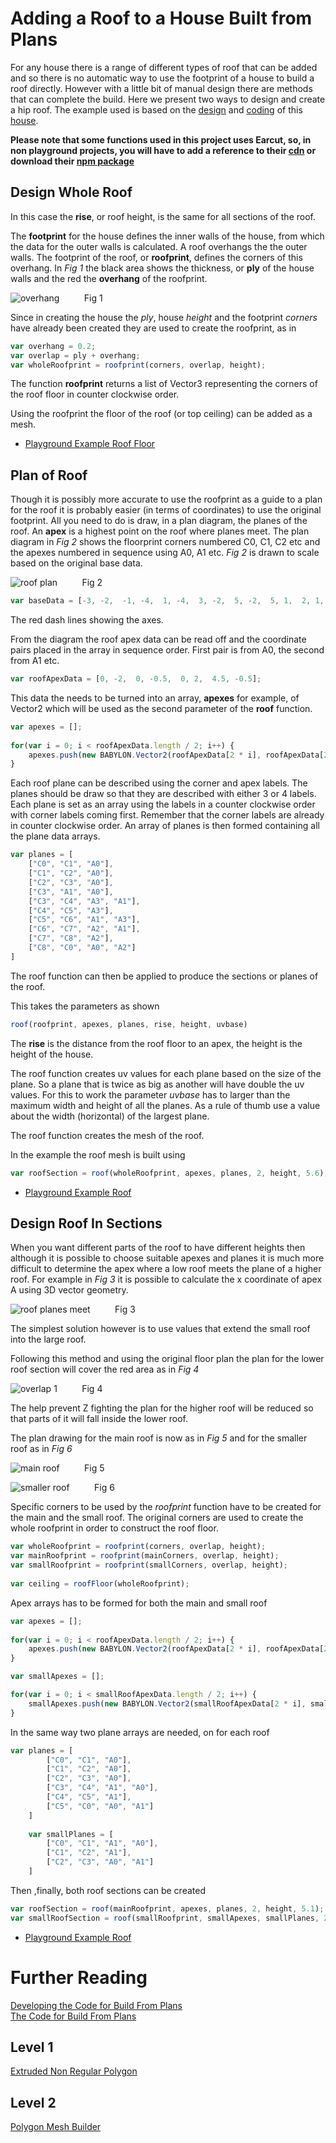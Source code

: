 # Adding a Roof to a House Built from Plans

For any house there is a range of different types of roof that can be added and so there is no automatic way to use the footprint of a house to build a roof directly. However with a little bit of manual design there are methods that can complete the build. Here we present two ways to design and create a hip roof. The example used is based on the [design](/samples/House) and [coding](/samples/House_Use) of this [house](https://www.babylonjs-playground.com/#4GBWI5#265).

**Please note that some functions used in this project uses Earcut, so, in non playground projects, you will have to add a reference to their [cdn](https://unpkg.com/earcut@2.1.1/dist/earcut.min.js) or download their [npm package](https://github.com/mapbox/earcut#install)**

## Design Whole Roof

In this case the **rise**, or roof height, is the same for all sections of the roof.

The **footprint** for the house defines the inner walls of the house, from which the data for the outer walls is calculated. A roof overhangs the the outer walls. The footprint of the roof, or **roofprint**, defines the corners of this overhang. In _Fig 1_ the black area shows the thickness, or **ply** of the house walls and the red the **overhang** of the roofprint.

![overhang](/img/samples/roof1.jpg)
&nbsp;&nbsp;&nbsp;&nbsp;&nbsp;&nbsp;&nbsp;&nbsp;&nbsp;Fig 1

Since in creating the house the _ply_, house _height_ and the footprint _corners_ have already been created they are used to create the roofprint, as in

```javascript
var overhang = 0.2;
var overlap = ply + overhang;
var wholeRoofprint = roofprint(corners, overlap, height);
```

The function **roofprint** returns a list of Vector3 representing the corners of the roof floor in counter clockwise order.

Using the roofprint the floor of the roof (or top ceiling) can be added as a mesh.

* [Playground Example Roof Floor](https://www.babylonjs-playground.com/#1Z71FW#41)

## Plan of Roof

Though it is possibly more accurate to use the roofprint as a guide to a plan for the roof it is probably easier (in terms of coordinates) to use the original footprint. All you need to do is draw, in a plan diagram, the planes of the roof. An **apex** is a highest point on the roof where planes meet. The plan diagram in _Fig 2_ shows the floorprint corners numbered C0, C1, C2 etc and the apexes numbered in sequence using A0, A1 etc. _Fig 2_ is drawn to scale based on the original base data. 

![roof plan](/img/samples/roof2.jpg)
&nbsp;&nbsp;&nbsp;&nbsp;&nbsp;&nbsp;&nbsp;&nbsp;&nbsp;Fig 2

```javascript
var baseData = [-3, -2,  -1, -4,  1, -4,  3, -2,  5, -2,  5, 1,  2, 1,  2, 3,  -3, 3];
```
The red dash lines showing the axes.

From the diagram the roof apex data can be read off and the coordinate pairs placed in the array in sequence order. First pair is from A0, the second from A1 etc.

```javascript
var roofApexData = [0, -2,  0, -0.5,  0, 2,  4.5, -0.5];
```

This data the needs to be turned into an array, **apexes** for example, of Vector2 which will be used as the second parameter of the **roof** function.

```javascript
var apexes = [];
	
for(var i = 0; i < roofApexData.length / 2; i++) {
	apexes.push(new BABYLON.Vector2(roofApexData[2 * i], roofApexData[2 * i + 1]))
}
```
Each roof plane can be described using the corner and apex labels. The planes should be draw so that they are described with either 3 or 4 labels. Each plane is set as an array using the labels in a counter clockwise order with corner labels coming first. Remember that the corner labels are already in counter clockwise order. An array of planes is then formed containing all the plane data arrays.

```javascript
var planes = [
	["C0", "C1", "A0"],
	["C1", "C2", "A0"],
	["C2", "C3", "A0"],
	["C3", "A1", "A0"],
	["C3", "C4", "A3", "A1"],
	["C4", "C5", "A3"],
	["C5", "C6", "A1", "A3"],
	["C6", "C7", "A2", "A1"],
	["C7", "C8", "A2"],
	["C8", "C0", "A0", "A2"]
]
```

The roof function can then be applied to produce the sections or planes of the roof. 

This takes the parameters as shown

```javascript
roof(roofprint, apexes, planes, rise, height, uvbase)
```

The **rise** is the distance from the roof floor to an apex, the height is the height of the house.

The roof function creates uv values for each plane based on the size of the plane. So a plane that is twice as big as another will have double the uv values. For this to work the parameter _uvbase_ has to larger than the maximum width and height of all the planes. As a rule of thumb use a value about the width (horizontal) of the largest plane.

The roof function creates the mesh of the roof.

In the example the roof mesh is built using

```javascript
var roofSection = roof(wholeRoofprint, apexes, planes, 2, height, 5.6);
```

* [Playground Example Roof](https://www.babylonjs-playground.com/#1Z71FW#42)

## Design Roof In Sections

When you want different parts of the roof to have different heights then although it is possible to choose suitable apexes and planes it is much more difficult to determine the apex where a low roof meets the plane of a higher roof. For example in _Fig 3_ it is possible to calculate the x coordinate of apex A using 3D vector geometry.

![roof planes meet](/img/samples/roof3.jpg)
&nbsp;&nbsp;&nbsp;&nbsp;&nbsp;&nbsp;&nbsp;&nbsp;&nbsp;Fig 3

The simplest solution however is to use values that extend the small roof into the large roof.

Following this method and using the original floor plan the plan for the lower roof section will cover the red area as in _Fig 4_

![overlap 1](/img/samples/roof4.jpg)
&nbsp;&nbsp;&nbsp;&nbsp;&nbsp;&nbsp;&nbsp;&nbsp;&nbsp;Fig 4

The help prevent Z fighting the plan for the higher roof will be reduced so that parts of it will fall inside the lower roof.

The plan drawing for the main roof is now as in _Fig 5_ and for the smaller roof as in _Fig 6_

![main roof](/img/samples/roof5.jpg)
&nbsp;&nbsp;&nbsp;&nbsp;&nbsp;&nbsp;&nbsp;&nbsp;&nbsp;Fig 5

![smaller roof](/img/samples/roof6.jpg)
&nbsp;&nbsp;&nbsp;&nbsp;&nbsp;&nbsp;&nbsp;&nbsp;&nbsp;Fig 6

Specific corners to be used by the _roofprint_ function have to be created for the main and the small roof. The original corners are used to create the whole roofprint in order to construct the roof floor.

```javascript
var wholeRoofprint = roofprint(corners, overlap, height);
var mainRoofprint = roofprint(mainCorners, overlap, height);
var smallRoofprint = roofprint(smallCorners, overlap, height);
	
var ceiling = roofFloor(wholeRoofprint);
```
Apex arrays has to be formed for both the main and small roof

```javascript
var apexes = [];
	
for(var i = 0; i < roofApexData.length / 2; i++) {
	apexes.push(new BABYLON.Vector2(roofApexData[2 * i], roofApexData[2 * i + 1]))
}

var smallApexes = [];

for(var i = 0; i < smallRoofApexData.length / 2; i++) {
	smallApexes.push(new BABYLON.Vector2(smallRoofApexData[2 * i], smallRoofApexData[2 * i + 1]))
}
```

In the same way two plane arrays are needed, on for each roof

```javascript
var planes = [
		["C0", "C1", "A0"],
		["C1", "C2", "A0"],
		["C2", "C3", "A0"],
		["C3", "C4", "A1", "A0"],
		["C4", "C5", "A1"],
		["C5", "C0", "A0", "A1"]
	]
	
	var smallPlanes = [
		["C0", "C1", "A1", "A0"],
		["C1", "C2", "A1"],
		["C2", "C3", "A0", "A1"]
	]
```

Then ,finally, both roof sections can be created

```javascript
var roofSection = roof(mainRoofprint, apexes, planes, 2, height, 5.1);
var smallRoofSection = roof(smallRoofprint, smallApexes, smallPlanes, 2, height - 1, 5.1);
```

* [Playground Example Roof](https://www.babylonjs-playground.com/#1Z71FW#43)

# Further Reading

[Developing the Code for Build From Plans](/samples/House)  
[The Code for Build From Plans](/samples/House_Use)

## Level 1
[Extruded Non Regular Polygon](/how_to/parametric_shapes#extruded-non-regular-polygon)  

## Level 2
[Polygon Mesh Builder](/How_To/PolygonMeshBuilder)
